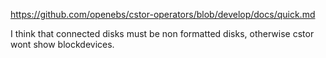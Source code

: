 https://github.com/openebs/cstor-operators/blob/develop/docs/quick.md

I think that connected disks must be non formatted disks, otherwise cstor wont show blockdevices.